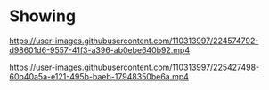 # Showing

https://user-images.githubusercontent.com/110313997/224574792-d98601d6-9557-41f3-a396-ab0ebe640b92.mp4



https://user-images.githubusercontent.com/110313997/225427498-60b40a5a-e121-495b-baeb-17948350be6a.mp4

